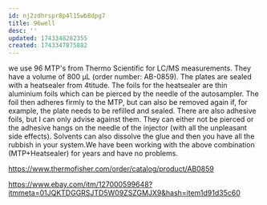 ```yaml
---
id: nj2zdhrspr8p4l15wb8dpg7
title: 96well
desc: ''
updated: 1743348282355
created: 1743347875882
---
```



we use 96 MTP's from Thermo Scientific for LC/MS measurements. They have a volume of 800 µL (order number: AB-0859). The plates are sealed with a heatsealer from 4titude. The foils for the heatsealer are thin aluminium foils which can be pierced by the needle of the autosampler. The foil then adheres firmly to the MTP, but can also be removed again if, for example, the plate needs to be refilled and sealed. There are also adhesive foils, but I can only advise against them. They can either not be pierced or the adhesive hangs on the needle of the injector (with all the unpleasant side effects). Solvents can also dissolve the glue and then you have all the rubbish in your system.We have been working with the above combination (MTP+Heatsealer) for years and have no problems.

https://www.thermofisher.com/order/catalog/product/AB0859

https://www.ebay.com/itm/127000599648?itmmeta=01JQKTDGGRSJTD5W09ZSZGMJX9&hash=item1d91d35c60